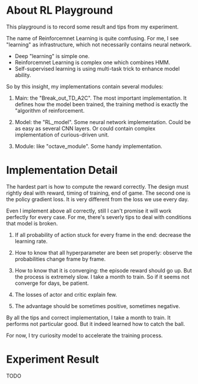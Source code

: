# About RL Playground

This playground is to record some result and tips from my experiment.

The name of Reinforcemnet Learning is quite comfusing. 
For me, I see "learning" as infrastructure, which not necessarily contains neural network.
* Deep "learning" is simple one. 
* Reinforcemnet Learning is complex one which combines HMM.
* Self-supervised learning is using multi-task trick to enhance model ability.

So by this insight, my implementations contain several modules:

1. Main: the "Break_out_TD_A2C". The most important implementation. It defines how the model been trained, the training method is exactly the "algorithm of reinforcement.

2. Model: the "RL_model". Some neural network implementation. Could be as easy as several CNN layers. Or could contain complex implementation of curious-driven unit.

3. Module: like "octave_module". Some handy implementation.

# Implementation Detail

The hardest part is how to compute the reward correctly. The design must rightly deal with reward, timing of training, end of game. 
The second one is the policy gradient loss. It is very different from the loss we use every day.

 
Even I implement above all correctly, still I can't promise it will work perfectly for every case.
For me, there's severly tips to deal with conditions that model is broken.

1. If all probability of action stuck for every frame in the end: decrease the learning rate.

2. How to know that all hyperparameter are been set properly: observe the probabilities change frame by frame.

3. How to know that it is converging: the episode reward should go up. But the process is extremely slow. I take a month to train. So if it seems not converge for days, be patient.

4. The losses of actor and critic explain few.

5. The advantage should be sometimes positive, sometimes negative.


By all the tips and correct implementation, I take a month to train. It performs not particular good. But it indeed learned how to catch the ball.

For now, I try curiosity model to accelerate the training process.

# Experiment Result

TODO






